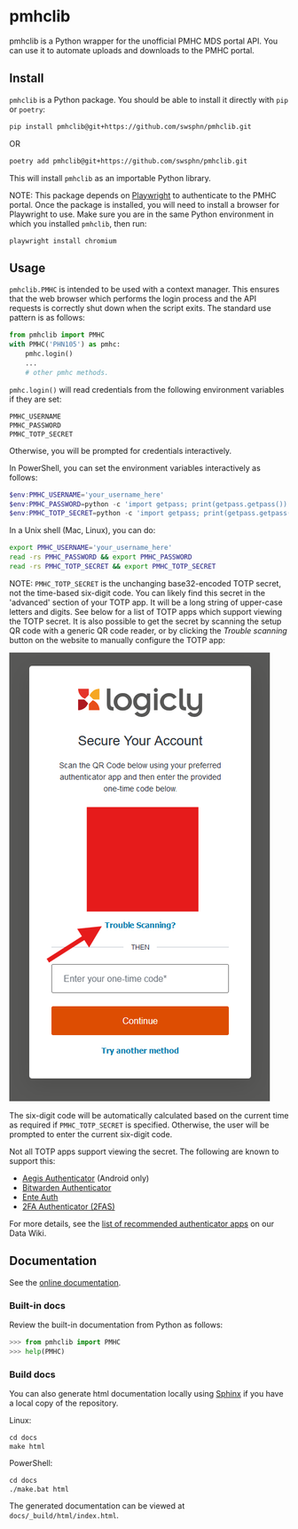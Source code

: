 # pmhclib

pmhclib is a Python wrapper for the unofficial PMHC MDS portal API. You
can use it to automate uploads and downloads to the PMHC portal.

## Install

`pmhclib` is a Python package. You should be able to install
it directly with `pip` or `poetry`:

``` sh
pip install pmhclib@git+https://github.com/swsphn/pmhclib.git
```

OR

``` sh
poetry add pmhclib@git+https://github.com/swsphn/pmhclib.git
```

This will install `pmhclib` as an importable Python library.

NOTE: This package depends on [Playwright][] to authenticate to the PMHC
portal. Once the package is installed, you will need to install
a browser for Playwright to use. Make sure you are in the same Python
environment in which you installed `pmhclib`, then run:

```
playwright install chromium
```

## Usage

`pmhclib.PMHC` is intended to be used with a context manager. This
ensures that the web browser which performs the login process and the
API requests is correctly shut down when the script exits. The standard
use pattern is as follows:

``` python
from pmhclib import PMHC
with PMHC('PHN105') as pmhc:
    pmhc.login()
    ...
    # other pmhc methods.
```

`pmhc.login()` will read credentials from the following environment
variables if they are set:

```
PMHC_USERNAME
PMHC_PASSWORD
PMHC_TOTP_SECRET
```

Otherwise, you will be prompted for credentials interactively.

In PowerShell, you can set the environment variables interactively as
follows:

``` ps1
$env:PMHC_USERNAME='your_username_here'
$env:PMHC_PASSWORD=python -c 'import getpass; print(getpass.getpass())'
$env:PMHC_TOTP_SECRET=python -c 'import getpass; print(getpass.getpass("TOTP Secret: "))'
```

In a Unix shell (Mac, Linux), you can do:

``` bash
export PMHC_USERNAME='your_username_here'
read -rs PMHC_PASSWORD && export PMHC_PASSWORD
read -rs PMHC_TOTP_SECRET && export PMHC_TOTP_SECRET
```

NOTE: `PMHC_TOTP_SECRET` is the unchanging base32-encoded TOTP secret,
not the time-based six-digit code. You can likely find this secret in
the 'advanced' section of your TOTP app. It will be a long string of
upper-case letters and digits. See below for a list of TOTP apps which
support viewing the TOTP secret. It is also possible to get the secret
by scanning the setup QR code with a generic QR code reader, or by
clicking the _Trouble scanning_ button on the website to manually
configure the TOTP app:

![manually view totp secret](./images/view-totp-secret-at-setup.png)

The six-digit code will be automatically calculated based on the current
time as required if `PMHC_TOTP_SECRET` is specified. Otherwise, the user
will be prompted to enter the current six-digit code.

Not all TOTP apps support viewing the secret. The following are known
to support this:

- [Aegis Authenticator](https://getaegis.app/) (Android only)
- [Bitwarden
  Authenticator](https://bitwarden.com/products/authenticator/)
- [Ente Auth](https://github.com/ente-io/ente/tree/main/auth#readme)
- [2FA Authenticator (2FAS)](https://2fas.com/)

For more details, see the [list of recommended authenticator
apps][mfa-apps] on our Data Wiki.

## Documentation

See the [online documentation][docs].

### Built-in docs

Review the built-in documentation from Python as follows:

``` python
>>> from pmhclib import PMHC
>>> help(PMHC)
```

### Build docs

You can also generate html documentation locally using [Sphinx][] if you
have a local copy of the repository.

Linux:

```
cd docs
make html
```

PowerShell:

```
cd docs
./make.bat html
```

The generated documentation can be viewed at `docs/_build/html/index.html`.

[Playwright]: https://playwright.dev/python/
[Sphinx]: https://www.sphinx-doc.org/
[docs]: https://swsphn.github.io/pmhclib/
[mfa-apps]: https://datawiki.swsphn.com.au/software/gui-tools/multi-factor-authentication-apps/
